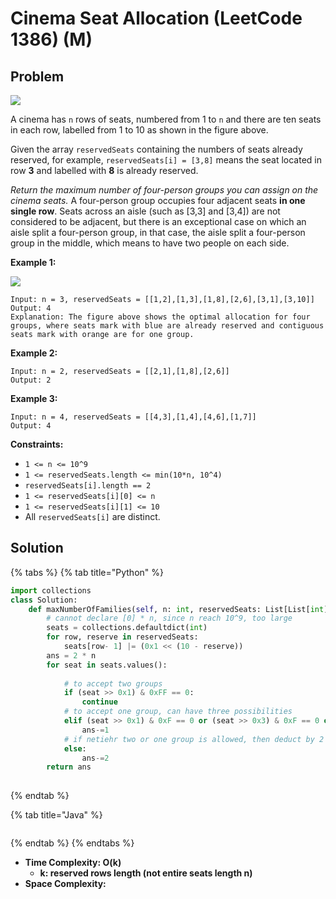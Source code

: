 # Cinema Seat Allocation (LeetCode 1386) (M)

## Problem



![](https://assets.leetcode.com/uploads/2020/02/14/cinema\_seats\_1.png)

A cinema has `n` rows of seats, numbered from 1 to `n` and there are ten seats in each row, labelled from 1 to 10 as shown in the figure above.

Given the array `reservedSeats` containing the numbers of seats already reserved, for example, `reservedSeats[i] = [3,8]` means the seat located in row **3** and labelled with **8** is already reserved.

_Return the maximum number of four-person groups you can assign on the cinema seats._ A four-person group occupies four adjacent seats **in one single row**. Seats across an aisle (such as \[3,3] and \[3,4]) are not considered to be adjacent, but there is an exceptional case on which an aisle split a four-person group, in that case, the aisle split a four-person group in the middle, which means to have two people on each side.

&#x20;

**Example 1:**

![](https://assets.leetcode.com/uploads/2020/02/14/cinema\_seats\_3.png)

```
Input: n = 3, reservedSeats = [[1,2],[1,3],[1,8],[2,6],[3,1],[3,10]]
Output: 4
Explanation: The figure above shows the optimal allocation for four groups, where seats mark with blue are already reserved and contiguous seats mark with orange are for one group.
```

**Example 2:**

```
Input: n = 2, reservedSeats = [[2,1],[1,8],[2,6]]
Output: 2
```

**Example 3:**

```
Input: n = 4, reservedSeats = [[4,3],[1,4],[4,6],[1,7]]
Output: 4
```

&#x20;

**Constraints:**

* `1 <= n <= 10^9`
* `1 <= reservedSeats.length <= min(10*n, 10^4)`
* `reservedSeats[i].length == 2`
* `1 <= reservedSeats[i][0] <= n`
* `1 <= reservedSeats[i][1] <= 10`
* All `reservedSeats[i]` are distinct.



## Solution&#x20;

{% tabs %}
{% tab title="Python" %}
```python
import collections
class Solution:
    def maxNumberOfFamilies(self, n: int, reservedSeats: List[List[int]]) -> int:
        # cannot declare [0] * n, since n reach 10^9, too large
        seats = collections.defaultdict(int)
        for row, reserve in reservedSeats:
            seats[row- 1] |= (0x1 << (10 - reserve))
        ans = 2 * n
        for seat in seats.values():
            
            # to accept two groups
            if (seat >> 0x1) & 0xFF == 0:
                continue
            # to accept one group, can have three possibilities
            elif (seat >> 0x1) & 0xF == 0 or (seat >> 0x3) & 0xF == 0 or (seat >> 0x5) & 0xF == 0:
                ans-=1
            # if netiehr two or one group is allowed, then deduct by 2
            else:
                ans-=2
        return ans
            
```
{% endtab %}

{% tab title="Java" %}
```java
```
{% endtab %}
{% endtabs %}

* **Time Complexity: O(k)**
  * **k: reserved rows length (not entire seats length n)**
* **Space Complexity:**
